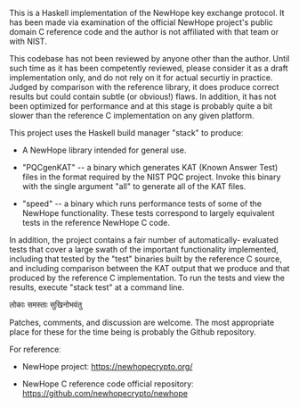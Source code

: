 This is a Haskell implementation of the NewHope key exchange
protocol. It has been made via examination of the official NewHope
project's public domain C reference code and the author is not
affiliated with that team or with NIST.

This codebase has not been reviewed by anyone other than the
author.  Until such time as it has been competently reviewed,
please consider it as a draft implementation only, and do not rely
on it for actual securtiy in practice. Judged by comparison with
the reference library, it does produce correct results but could
contain subtle (or obvious!) flaws.  In addition, it has not been
optimized for performance and at this stage is probably quite a
bit slower than the reference C implementation on any given
platform.

This project uses the Haskell build manager "stack" to produceː

 * A NewHope library intended for general use.

 * "PQCgenKAT" -- a binary which generates KAT (Known Answer Test)
  files in the format required by the NIST PQC project. Invoke this
  binary with the single argument "all" to generate all of the KAT
  files.

 * "speed" -- a binary which runs performance tests of some of the
  NewHope functionality. These tests correspond to largely equivalent
  tests in the reference NewHope C code.

In addition, the project contains a fair number of automatically-
evaluated tests that cover a large swath of the important
functionality implemented, including that tested by the "test"
binaries built by the reference C source, and including comparison
between the KAT output that we produce and that produced by the
reference C implementation. To run the tests and view the results,
execute "stack test" at a command line.

लोकाः समस्ताः सुखिनोभवंतु

Patches, comments, and discussion are welcome. The most appropriate
place for these for the time being is probably the Github repository.


For referenceː

 * NewHope projectː
  https://newhopecrypto.org/

 * NewHope C reference code official repositoryː
  https://github.com/newhopecrypto/newhope
